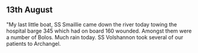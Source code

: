 ## 13th August

"My last little boat, SS Smaillie came down the river today towing the hospital barge 345 which had on board 160 wounded. Amongst them were a number of Bolos. Much rain today. SS Volshannon took several of our patients to Archangel.